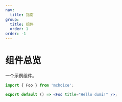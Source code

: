 ```yaml
---
nav:
  title: 指南
group:
  title: 组件
  order: 1
order: -1
---
```


# 组件总览

一个示例组件。

```jsx
import { Foo } from 'mchoice';

export default () => <Foo title="Hello dumi!" />;
```
